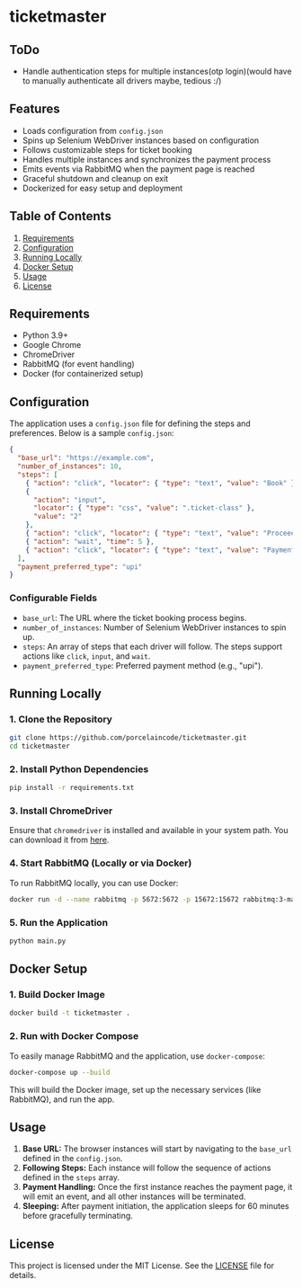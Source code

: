 # ticketmaster

## ToDo

- Handle authentication steps for multiple instances(otp login)(would have to manually authenticate all drivers maybe, tedious :/)

## Features

- Loads configuration from `config.json`
- Spins up Selenium WebDriver instances based on configuration
- Follows customizable steps for ticket booking
- Handles multiple instances and synchronizes the payment process
- Emits events via RabbitMQ when the payment page is reached
- Graceful shutdown and cleanup on exit
- Dockerized for easy setup and deployment

## Table of Contents

1. [Requirements](#requirements)
2. [Configuration](#configuration)
3. [Running Locally](#running-locally)
4. [Docker Setup](#docker-setup)
5. [Usage](#usage)
6. [License](#license)

## Requirements

- Python 3.9+
- Google Chrome
- ChromeDriver
- RabbitMQ (for event handling)
- Docker (for containerized setup)

## Configuration

The application uses a `config.json` file for defining the steps and preferences. Below is a sample `config.json`:

```json
{
  "base_url": "https://example.com",
  "number_of_instances": 10,
  "steps": [
    { "action": "click", "locator": { "type": "text", "value": "Book" } },
    {
      "action": "input",
      "locator": { "type": "css", "value": ".ticket-class" },
      "value": "2"
    },
    { "action": "click", "locator": { "type": "text", "value": "Proceed" } },
    { "action": "wait", "time": 5 },
    { "action": "click", "locator": { "type": "text", "value": "Payment" } }
  ],
  "payment_preferred_type": "upi"
}
```

### Configurable Fields

- `base_url`: The URL where the ticket booking process begins.
- `number_of_instances`: Number of Selenium WebDriver instances to spin up.
- `steps`: An array of steps that each driver will follow. The steps support actions like `click`, `input`, and `wait`.
- `payment_preferred_type`: Preferred payment method (e.g., "upi").

## Running Locally

### 1. Clone the Repository

```bash
git clone https://github.com/porcelaincode/ticketmaster.git
cd ticketmaster
```

### 2. Install Python Dependencies

```bash
pip install -r requirements.txt
```

### 3. Install ChromeDriver

Ensure that `chromedriver` is installed and available in your system path. You can download it from [here](https://sites.google.com/chromium.org/driver/).

### 4. Start RabbitMQ (Locally or via Docker)

To run RabbitMQ locally, you can use Docker:

```bash
docker run -d --name rabbitmq -p 5672:5672 -p 15672:15672 rabbitmq:3-management
```

### 5. Run the Application

```bash
python main.py
```

## Docker Setup

### 1. Build Docker Image

```bash
docker build -t ticketmaster .
```

### 2. Run with Docker Compose

To easily manage RabbitMQ and the application, use `docker-compose`:

```bash
docker-compose up --build
```

This will build the Docker image, set up the necessary services (like RabbitMQ), and run the app.

## Usage

1. **Base URL:** The browser instances will start by navigating to the `base_url` defined in the `config.json`.
2. **Following Steps:** Each instance will follow the sequence of actions defined in the `steps` array.
3. **Payment Handling:** Once the first instance reaches the payment page, it will emit an event, and all other instances will be terminated.
4. **Sleeping:** After payment initiation, the application sleeps for 60 minutes before gracefully terminating.

## License

This project is licensed under the MIT License. See the [LICENSE](LICENSE) file for details.
